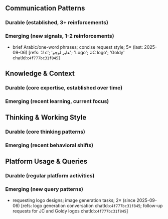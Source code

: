 ## Communication Patterns
### Durable (established, 3+ reinforcements)

### Emerging (new signals, 1-2 reinforcements)
- brief Arabic/one-word phrases; concise request style; 5× (last: 2025-09-06) [refs: 'J c'; 'عايز لوجو'; 'Logo'; 'JC logo'; 'Goldy' chatId:`c4f777bc31f845`]

## Knowledge & Context
### Durable (core expertise, established over time)

### Emerging (recent learning, current focus)

## Thinking & Working Style
### Durable (core thinking patterns)

### Emerging (recent behavioral shifts)

## Platform Usage & Queries
### Durable (regular platform activities)

### Emerging (new query patterns)
- requesting logo designs; image generation tasks; 2× (since 2025-09-06) [refs: logo generation conversation chatId:`c4f777bc31f845`; follow-up requests for JC and Goldy logos chatId:`c4f777bc31f845`]